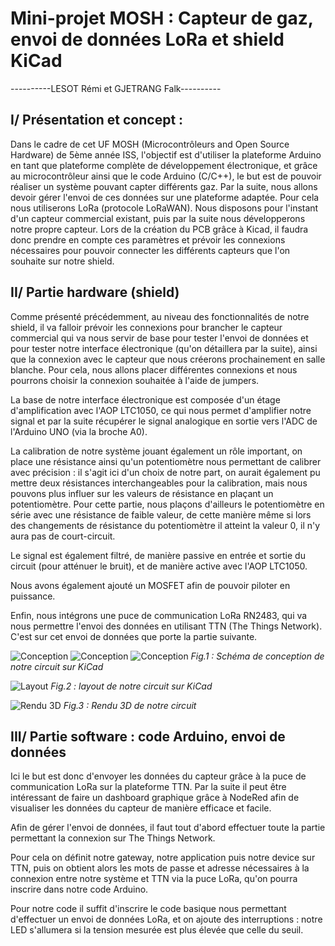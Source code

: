 # Mini-projet MOSH : Capteur de gaz, envoi de données LoRa et shield KiCad

----------LESOT Rémi et GJETRANG Falk----------

## I/ Présentation et concept :

Dans le cadre de cet UF MOSH (Microcontrôleurs and Open Source Hardware) de 5ème année ISS, l&#39;objectif est d&#39;utiliser la plateforme Arduino en tant que plateforme complète de développement électronique, et grâce au microcontrôleur ainsi que le code Arduino (C/C++), le but est de pouvoir réaliser un système pouvant capter différents gaz. Par la suite, nous allons devoir gérer l&#39;envoi de ces données sur une plateforme adaptée. Pour cela nous utiliserons LoRa (protocole LoRaWAN). Nous disposons pour l&#39;instant d&#39;un capteur commercial existant, puis par la suite nous développerons notre propre capteur. Lors de la création du PCB grâce à Kicad, il faudra donc prendre en compte ces paramètres et prévoir les connexions nécessaires pour pouvoir connecter les différents capteurs que l&#39;on souhaite sur notre shield.

## II/ Partie hardware (shield)

Comme présenté précédemment, au niveau des fonctionnalités de notre shield, il va falloir prévoir les connexions pour brancher le capteur commercial qui va nous servir de base pour tester l&#39;envoi de données et pour tester notre interface électronique (qu&#39;on détaillera par la suite), ainsi que la connexion avec le capteur que nous créerons prochainement en salle blanche. Pour cela, nous allons placer différentes connexions et nous pourrons choisir la connexion souhaitée à l&#39;aide de jumpers.

La base de notre interface électronique est composée d&#39;un étage d&#39;amplification avec l&#39;AOP LTC1050, ce qui nous permet d&#39;amplifier notre signal et par la suite récupérer le signal analogique en sortie vers l&#39;ADC de l&#39;Arduino UNO (via la broche A0).

La calibration de notre système jouant également un rôle important, on place une résistance ainsi qu&#39;un potentiomètre nous permettant de calibrer avec précision : il s&#39;agit ici d&#39;un choix de notre part, on aurait également pu mettre deux résistances interchangeables pour la calibration, mais nous pouvons plus influer sur les valeurs de résistance en plaçant un potentiomètre. Pour cette partie, nous plaçons d&#39;ailleurs le potentiomètre en série avec une résistance de faible valeur, de cette manière même si lors des changements de résistance du potentiomètre il atteint la valeur 0, il n&#39;y aura pas de court-circuit.

Le signal est également filtré, de manière passive en entrée et sortie du circuit (pour atténuer le bruit), et de manière active avec l&#39;AOP LTC1050.

Nous avons également ajouté un MOSFET afin de pouvoir piloter en puissance.

Enfin, nous intégrons une puce de communication LoRa RN2483, qui va nous permettre l&#39;envoi des données en utilisant TTN (The Things Network). C&#39;est sur cet envoi de données que porte la partie suivante.

![Conception](https://github.com/RemiINSA/KiCad_gas_sensor/blob/master/Gjetrang_Lesot_KiCad/Images/Conception_part_1.PNG)
![Conception](https://github.com/RemiINSA/KiCad_gas_sensor/blob/master/Gjetrang_Lesot_KiCad/Images/Conception_part_2.PNG)
![Conception](https://github.com/RemiINSA/KiCad_gas_sensor/blob/master/Gjetrang_Lesot_KiCad/Images/Conception_part_3.PNG)
          _Fig.1 : Schéma de conception de notre circuit sur KiCad_
  
![Layout](https://github.com/RemiINSA/KiCad_gas_sensor/blob/master/Gjetrang_Lesot_KiCad/Images/Layout.PNG)
          _Fig.2 : layout de notre circuit sur KiCad_

![Rendu 3D](https://github.com/RemiINSA/KiCad_gas_sensor/blob/master/Gjetrang_Lesot_KiCad/Images/Rendu_3D.PNG) 
          _Fig.3 : Rendu 3D de notre circuit_

## III/ Partie software : code Arduino, envoi de données

Ici le but est donc d&#39;envoyer les données du capteur grâce à la puce de communication LoRa sur la plateforme TTN. Par la suite il peut être intéressant de faire un dashboard graphique grâce à NodeRed afin de visualiser les données du capteur de manière efficace et facile.

Afin de gérer l&#39;envoi de données, il faut tout d&#39;abord effectuer toute la partie permettant la connexion sur The Things Network.

Pour cela on définit notre gateway, notre application puis notre device sur TTN, puis on obtient alors les mots de passe et adresse nécessaires à la connexion entre notre système et TTN via la puce LoRa, qu&#39;on pourra inscrire dans notre code Arduino.

Pour notre code il suffit d&#39;inscrire le code basique nous permettant d&#39;effectuer un envoi de données LoRa, et on ajoute des interruptions : notre LED s&#39;allumera si la tension mesurée est plus élevée que celle du seuil.

##
